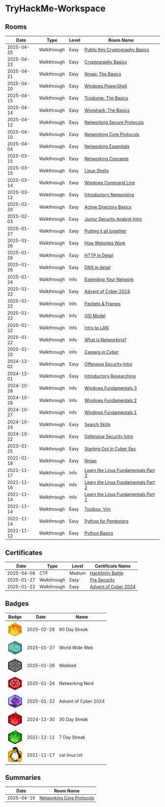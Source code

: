 # TryHackMe-Workspace

## Rooms

| **Date**   | **Type**    | **Level** | **Room Name**                                                                            |
| ---------- | ----------- | --------- | ---------------------------------------------------------------------------------------- |
| 2025-04-25 | Walkthrough | Easy      | [Public Key Cryptography Basics](https://tryhackme.com/room/publickeycrypto)             |
| 2025-04-23 | Walkthrough | Easy      | [Cryptography Basics](https://tryhackme.com/room/cryptographybasics)                     |
| 2025-04-21 | Walkthrough | Easy      | [Nmap: The Basics](https://tryhackme.com/room/nmap)                                      |
| 2025-04-20 | Walkthrough | Easy      | [Windows PowerShell](https://tryhackme.com/room/windowspowershell)                       |
| 2025-04-15 | Walkthrough | Easy      | [Tcpdump: The Basics](https://tryhackme.com/room/tcpdump)                                |
| 2025-04-14 | Walkthrough | Easy      | [Wireshark: The Basics](https://tryhackme.com/room/wiresharkthebasics)                   |
| 2025-04-12 | Walkthrough | Easy      | [Networking Secure Protocols](https://tryhackme.com/room/networkingsecureprotocols)      |
| 2025-04-10 | Walkthrough | Easy      | [Networking Core Protocols](https://tryhackme.com/room/networkingcoreprotocols)          |
| 2025-04-04 | Walkthrough | Easy      | [Networking Essentials](https://tryhackme.com/room/networkingessentials)                 |
| 2025-03-15 | Walkthrough | Easy      | [Networking Concepts](https://tryhackme.com/room/networkingconcepts)                     |
| 2025-03-15 | Walkthrough | Easy      | [Linux Shells](https://tryhackme.com/room/linuxshells)                                   |
| 2025-03-14 | Walkthrough | Easy      | [Windows Command Line](https://tryhackme.com/room/windowscommandline)                    |
| 2025-03-12 | Walkthrough | Easy      | [Introductory Networking](https://tryhackme.com/room/introtonetworking)                  |
| 2025-02-20 | Walkthrough | Easy      | [Active Directory Basics](https://tryhackme.com/room/winadbasics)                        |
| 2025-02-03 | Walkthrough | Easy      | [Junior Security Analyst Intro](https://tryhackme.com/room/jrsecanalystintrouxo)         |
| 2025-01-27 | Walkthrough | Easy      | [Putting it all together](https://tryhackme.com/room/puttingitalltogether)               |
| 2025-01-26 | Walkthrough | Easy      | [How Websites Work](https://tryhackme.com/room/howwebsiteswork)                          |
| 2025-01-26 | Walkthrough | Easy      | [HTTP in Detail](https://tryhackme.com/room/httpindetail)                                |
| 2025-01-26 | Walkthrough | Easy      | [DNS in detail](https://tryhackme.com/room/dnsindetail)                                  |
| 2025-01-24 | Walkthrough | Info      | [Extending Your Network](https://tryhackme.com/room/extendingyournetwork)                |
| 2025-01-22 | Walkthrough | Easy      | [Advent of Cyber 2024](https://tryhackme.com/room/adventofcyber2024)                     |
| 2025-01-22 | Walkthrough | Info      | [Packets & Frames](https://tryhackme.com/room/packetsframes)                             |
| 2025-01-22 | Walkthrough | Info      | [OSI Model](https://tryhackme.com/room/osimodelzi)                                       |
| 2025-01-22 | Walkthrough | Info      | [Intro to LAN](https://tryhackme.com/room/introtolan)                                    |
| 2025-01-22 | Walkthrough | Info      | [What is Networking?](https://tryhackme.com/room/whatisnetworking)                       |
| 2025-01-20 | Walkthrough | Info      | [Careers in Cyber](https://tryhackme.com/room/careersincyber)                            |
| 2024-12-02 | Walkthrough | Easy      | [Offensive Security Intro](https://tryhackme.com/room/offensivesecurityintro)            |
| 2024-12-01 | Walkthrough | Easy      | [Introductory Researching](https://tryhackme.com/room/introtoresearch)                   |
| 2024-10-28 | Walkthrough | Info      | [Windows Fundamentals 3](https://tryhackme.com/room/windowsfundamentals3xzx)             |
| 2024-10-28 | Walkthrough | Info      | [Windows Fundamentals 2](https://tryhackme.com/room/windowsfundamentals2x0x)             |
| 2024-10-27 | Walkthrough | Info      | [Windows Fundamentals 1](https://tryhackme.com/room/windowsfundamentals1xbx)             |
| 2024-10-24 | Walkthrough | Easy      | [Search Skills](https://tryhackme.com/room/searchskills)                                 |
| 2024-10-22 | Walkthrough | Easy      | [Defensive Security Intro](https://tryhackme.com/room/defensivesecurityintro)            |
| 2023-01-25 | Walkthrough | Easy      | [Starting Out In Cyber Sec](https://tryhackme.com/room/startingoutincybersec)            |
| 2021-01-18 | Walkthrough | Easy      | [Nmap](https://tryhackme.com/room/furthernmap)                                           |
| 2021-11-17 | Walkthrough | Info      | [Learn the Linux Fundamentals Part 3](https://tryhackme.com/room/linuxfundamentalspart3) |
| 2021-11-16 | Walkthrough | Info      | [Learn the Linux Fundamentals Part 2](https://tryhackme.com/room/linuxfundamentalspart2) |
| 2021-11-14 | Walkthrough | Info      | [Learn the Linux Fundamentals Part 1](https://tryhackme.com/room/linuxfundamentalspart1) |
| 2021-11-14 | Walkthrough | Easy      | [Toolbox: Vim](https://tryhackme.com/room/toolboxvim)                                    |
| 2021-11-14 | Walkthrough | Easy      | [Python for Pentesters](https://tryhackme.com/room/pythonforcybersecurity)               |
| 2021-11-12 | Walkthrough | Easy      | [Python Basics](https://tryhackme.com/room/pythonbasics)                                 |

## Certificates

| **Date**   | **Type**    | **Level** | **Certificate Name**                                                 |
| ---------- | ----------- | --------- | -------------------------------------------------------------------- |
| 2025-04-08 | CTF         | Medium    | [Hackfinity Battle](https://tryhackme.com/room/HackfinityBattle)     |
| 2025-01-27 | Walkthrough | Easy      | [Pre Security](https://tryhackme.com/path/outline/presecurity)       |
| 2025-01-22 | Walkthrough | Easy      | [Advent of Cyber 2024](https://tryhackme.com/room/adventofcyber2024) |

## Badges

| **Badge**                                                                                  | **Date**   | **Name**             |
| ------------------------------------------------------------------------------------------ | ---------- | -------------------- |
| <img src="./badges/streak90.svg" alt= "90 Day Streak" width="50" height="50">              | 2025-02-28 | 90 Day Streak        |
| <img src="./badges/howthewebworks.svg" alt= "World Wide Web" width="50" height="50">       | 2025-01-27 | World Wide Web       |
| <img src="./badges/webbed.svg" alt= "Webbed" width="50" height="50">                       | 2025-01-26 | Webbed               |
| <img src="./badges/networkfundamentals.svg" alt= "Networking Nerd" width="50" height="50"> | 2025-01-24 | Networking Nerd      |
| <img src="./badges/aoc5.svg" alt= "dvent of Cyber 2024" width="50" height="50">            | 2025-01-22 | Advent of Cyber 2024 |
| <img src="./badges/streak30.svg" alt= "30 Day Streak" width="50" height="50">              | 2024-12-30 | 30 Day Streak        |
| <img src="./badges/streak7.svg" alt= "7 Day Streak" width="50" height="50">                | 2021-12-11 | 7 Day Streak         |
| <img src="./badges/linux.svg" alt= "cat linux.txt" width="50" height="50">                 | 2021-11-17 | cat linux.txt        |

## Summaries

| **Date**   | **Room Name**                                                         |
| ---------- | --------------------------------------------------------------------- |
| 2025-04-10 | [Networking Core Protocols](./summaries/Networking_Core_Protocols.md) |
